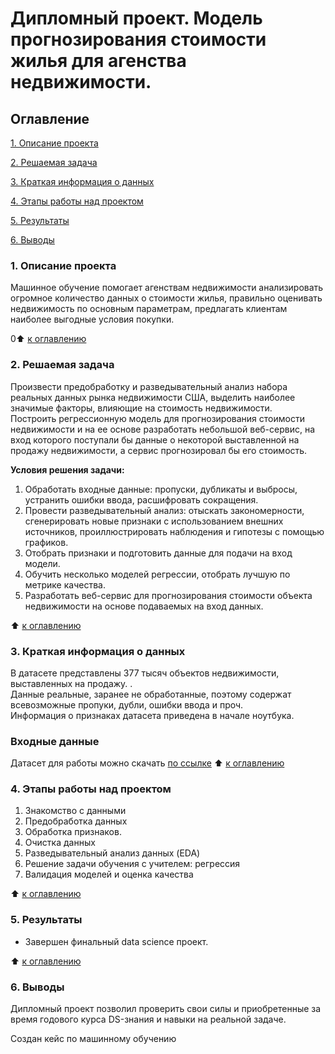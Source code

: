# Дипломный проект. Модель прогнозирования стоимости жилья для агенства недвижимости. 

## Оглавление   
[1. Описание проекта](#Описание-проекта) 

[2. Решаемая задача](#Решаеиая-задача)

[3. Краткая информация о данных](###Краткая-информация-о-данных)

[4. Этапы работы над проектом](#Этапы-работы-над-проектом) 

[5. Результаты](#Результаты)

[6. Выводы](#Вывод)

### 1. Описание проекта    
Машинное обучение помогает агенствам недвижимости анализировать огромное количество данных о стоимости жилья, правильно оценивать недвижимость по основным параметрам, предлагать клиентам наиболее выгодные условия покупки.

0:arrow_up: [к оглавлению](#Оглавление)


### 2. Решаемая задача    
Произвести предобработку и разведывательный анализ набора реальных данных рынка недвижимости США, выделить наиболее значимые факторы, влияющие на стоимость недвижимости.  
Построить регрессионную модель для прогнозирования стоимости недвижимости и на ее основе разработать небольшой веб-сервис, на вход которого поступали бы данные о некоторой выставленной на продажу недвижимости, а сервис прогнозировал бы его стоимость.  

**Условия решения задачи:**  
1. Обработать входные данные: пропуски, дубликаты и выбросы, устранить ошибки ввода, расшифровать сокращения.  
2. Провести разведывательный анализ: отыскать закономерности, сгенерировать новые признаки с использованием внешних источников, проиллюстрировать наблюдения и гипотезы с помощью графиков.  
3. Отобрать признаки и подготовить данные для подачи на вход модели.   
4. Обучить несколько моделей регрессии, отобрать лучшую по метрике качества.  
5. Разработать веб-сервис для прогнозирования стоимости объекта недвижимости на основе подаваемых на вход данных.  
 
:arrow_up: [к оглавлению](#Оглавление)


### 3. Краткая информация о данных  
В датасете представлены 377 тысяч объектов недвижимости, выставленных на продажу. .  
Данные реальные, заранее не обработанные, поэтому содержат всевозможные пропуки, дубли, ошибки ввода и проч.  
Информация о признаках датасета приведена в начале ноутбука.  
### Входные данные
Датасет для работы можно скачать [по ссылке](https://drive.google.com/file/d/11-ZNNIdcQ7TbT8Y0nsQ3Q0eiYQP__NIW/view?usp=share_link)
:arrow_up: [к оглавлению](#Оглавление)

### 4. Этапы работы над проектом  
1. Знакомство с данными  
2. Предобработка данных
3. Обработка признаков. 
4. Очистка данных
5. Разведывательный анализ данных (EDA)
6. Решение задачи обучения с учителем: регрессия
7. Валидация моделей и оценка качества  

:arrow_up: [к оглавлению](#Оглавление)

### 5. Результаты  
* Завершен финальный data science проект.


:arrow_up: [к оглавлению](#Оглавление)

### 6. Выводы  
Дипломный проект позволил проверить свои силы и приобретенные за время годового курса DS-знания и навыки на реальной задаче.  

Создан кейс по машинному обучению
